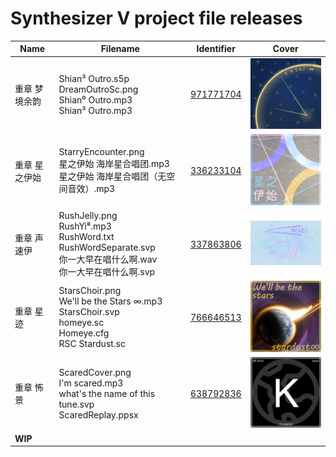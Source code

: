 # Synthesizer V project file releases
 
| Name | Filename | Identifier | Cover |
| - | - | - | - |
| 重章 梦境余韵 | Shian³ Outro.s5p<br>DreamOutroSc.png<br>Shian⁰ Outro.mp3<br>Shian³ Outro.mp3 | [971771704](https://www.bilibili.com/video/BV1zp4y1n732) | <img src="https://github.com/dawnsqrl/synthv-project/blob/main/%E9%87%8D%E7%AB%A0%20%E6%A2%A6%E5%A2%83%E4%BD%99%E9%9F%B5/DreamOutroSc.png" width="250"> |
| 重章 星之伊始 | StarryEncounter.png<br>星之伊始 海岸星合唱团.mp3<br>星之伊始 海岸星合唱团（无空间音效）.mp3 | [336233104](https://www.bilibili.com/video/BV1DR4y1J7Tk) | <img src="https://github.com/dawnsqrl/synthv-project/blob/main/%E9%87%8D%E7%AB%A0%20%E6%98%9F%E4%B9%8B%E4%BC%8A%E5%A7%8B/StarryEncounter.png" width="250"> |
| 重章 声速伊 | RushJelly.png<br>RushYi⁸.mp3<br>RushWord.txt<br>RushWordSeparate.svp<br>你一大早在唱什么啊.wav<br>你一大早在唱什么啊.svp | [337863806](https://www.bilibili.com/video/BV19R4y1374u) | <img src="https://github.com/dawnsqrl/synthv-project/blob/main/%E9%87%8D%E7%AB%A0%20%E5%A3%B0%E9%80%9F%E4%BC%8A/RushJelly.png" width="250"> |
| 重章 星迹 | StarsChoir.png<br>We'll be the Stars ∞.mp3<br>StarsChoir.svp<br>homeye.sc<br>Homeye.cfg<br>RSC Stardust.sc | [766646513](https://www.bilibili.com/video/BV1Kr4y1r7Nj) | <img src="https://github.com/dawnsqrl/synthv-project/blob/main/%E9%87%8D%E7%AB%A0%20%E6%98%9F%E8%BF%B9/StarsChoir.png" width="250"> |
| 重章 怖景 | ScaredCover.png<br>I'm scared.mp3<br>what's the name of this tune.svp<br>ScaredReplay.ppsx | [638792836](https://www.bilibili.com/video/BV17Y4y1C76R) | <img src="https://github.com/dawnsqrl/synthv-project/blob/main/%E9%87%8D%E7%AB%A0%20%E6%80%96%E6%99%AF/ScaredCover.png" width="250"> |
| **WIP** |  |  | |
